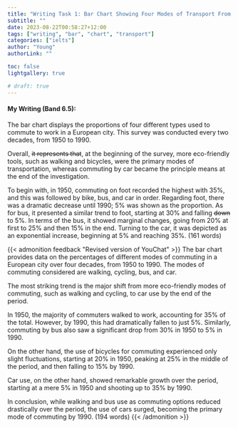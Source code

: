 ```yaml
---
title: "Writing Task 1: Bar Chart Showing Four Modes of Transport From 1950 to 1990"
subtitle: ""
date: 2023-08-22T00:58:27+12:00
tags: ["writing", "bar", "chart", "transport"]
categories: ["ielts"]
author: "Young"
authorLink: ""

toc: false
lightgallery: true

# draft: true
---
```


#### My Writing (Band 6.5):

The bar chart displays the proportions of four different types used to commute to work in a European city. This survey was conducted every two decades, from 1950 to 1990.

Overall, ~~it represents that~~, at the beginning of the survey, more eco-friendly tools, such as walking and bicycles, were the primary modes of transportation, whereas commuting by car became the principle means at the end of the investigation.

To begin with, in 1950, commuting on foot recorded the highest with 35%, and this was followed by bike, bus, and car in order. Regarding foot, there was a dramatic decrease until 1990; 5% was shown as the proportion. As for bus, it presented a similar trend to foot, starting at 30% and falling ~~down~~ to 5%. In terms of the bus, it showed marginal changes, going from 20% at first to 25% and then 15% in the end. Turning to the car, it was depicted as an exponential increase, beginning at 5% and reaching 35%. (161 words)

{{< admonition feedback "Revised version of YouChat" >}}
The bar chart provides data on the percentages of different modes of commuting in a European city over four decades, from 1950 to 1990. The modes of commuting considered are walking, cycling, bus, and car.

The most striking trend is the major shift from more eco-friendly modes of commuting, such as walking and cycling, to car use by the end of the period.

In 1950, the majority of commuters walked to work, accounting for 35% of the total. However, by 1990, this had dramatically fallen to just 5%. Similarly, commuting by bus also saw a significant drop from 30% in 1950 to 5% in 1990.

On the other hand, the use of bicycles for commuting experienced only slight fluctuations, starting at 20% in 1950, peaking at 25% in the middle of the period, and then falling to 15% by 1990.

Car use, on the other hand, showed remarkable growth over the period, starting at a mere 5% in 1950 and shooting up to 35% by 1990.

In conclusion, while walking and bus use as commuting options reduced drastically over the period, the use of cars surged, becoming the primary mode of commuting by 1990. (194 words)
{{< /admonition >}}